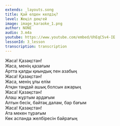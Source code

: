 ```yaml
---
extends: _layouts.song
title: Қай елден келдің?
level: Жеңіл деңгей
image: image_karaoke_1.png
author: NONE
audio: 3.m4a
youtube: https://www.youtube.com/embed/UhEqC5v4-IE
lessonId: 3_lesson
transcription: transcription 
---
```

Жаса\! Қазақстан\!  
Жаса, менiң қазағым  
Артта қалды қиындық пен азабың  
Жаса\! Қазақстан\!  
Жаса, менiң ұлы елiм  
Атқан таңдай ашық болсын ажарың  
Жаса\! Қазақстан\!  
Алаш жұртым ардағым  
Алтын бесiк, байтақ далам, бар бағым  
Жаса\! Қазақстан\!  
Ата мекен тұрағым  
Көк аспанда желбiресiн байрағың
